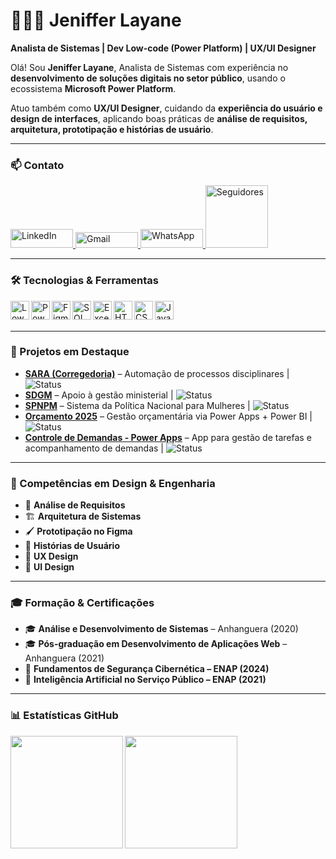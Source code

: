 # 👩🏻‍💻 Jeniffer Layane

**Analista de Sistemas | Dev Low-code (Power Platform) | UX/UI Designer**

Olá! Sou **Jeniffer Layane**, Analista de Sistemas com experiência no **desenvolvimento de soluções digitais no setor público**, usando o ecossistema **Microsoft Power Platform**.  

Atuo também como **UX/UI Designer**, cuidando da **experiência do usuário e design de interfaces**, aplicando boas práticas de **análise de requisitos, arquitetura, prototipação e histórias de usuário**.

---

### 📫 Contato
<p align="left">
    <a href="https://www.linkedin.com/in/jeniffer-layane-386226190/">
        <img alt="LinkedIn" width="100" height="30" src="https://custom-icon-badges.demolab.com/badge/-LinkedIn-blue?style=for-the-badge&logo=linkedin&logoColor=white"/>
    </a>
    <a href="mailto:layanejeniffer@gmail.com">
        <img alt="Gmail" width="100" height="25" src="https://custom-icon-badges.demolab.com/badge/-Gmail-red?style=for-the-badge&logo=gmail&logoColor=white"/>
    </a>
    <a href="https://wa.me/5511999999999">
        <img alt="WhatsApp" width="100" height="30" src="https://custom-icon-badges.demolab.com/badge/-WhatsApp-25D366?style=for-the-badge&logo=whatsapp&logoColor=white"/>
    </a>
    <a href="https://github.com/jenifferlayane?tab=followers">
        <img alt="Seguidores" width="100" height="100" src="https://custom-icon-badges.demolab.com/github/followers/jenifferlayane?color=236ad3&labelColor=1155ba&style=for-the-badge&logo=github&label=Seguidores&logoColor=white"/>
    </a>
</p>

---

### 🛠 Tecnologias & Ferramentas
<img align="left" alt="Low-code" width="30" height="30" src="https://img.shields.io/badge/LOW--CODE-9146FF?style=for-the-badge&logo=azuredevops&logoColor=white"/>
<img align="left" alt="Power BI" width="30" height="30" src="https://img.icons8.com/color/48/power-bi.png"/>
<img align="left" alt="Figma" width="30" height="30" src="https://cdn.jsdelivr.net/gh/devicons/devicon/icons/figma/figma-original.svg"/>
<img align="left" alt="SQL" width="30" height="30" src="https://cdn.jsdelivr.net/gh/devicons/devicon/icons/mysql/mysql-original.svg"/>
<img align="left" alt="Excel" width="30" height="30" src="https://img.icons8.com/color/48/microsoft-excel-2019--v1.png"/>
<img align="left" alt="HTML" width="30" height="30" src="https://cdn.jsdelivr.net/gh/devicons/devicon/icons/html5/html5-original.svg"/>
<img align="left" alt="CSS" width="30" height="30" src="https://cdn.jsdelivr.net/gh/devicons/devicon/icons/css3/css3-original.svg"/>
<img align="left" alt="JavaScript" width="30" height="30" src="https://cdn.jsdelivr.net/gh/devicons/devicon/icons/javascript/javascript-original.svg"/>
<br/><br/>

---

### 🚀 Projetos em Destaque

- **[SARA (Corregedoria)](link-para-repositorio-ou-demo)** – Automação de processos disciplinares | ![Status](https://img.shields.io/badge/Status-Em%20Andamento-yellow) 
- **[SDGM](link-para-repositorio-ou-demo)** – Apoio à gestão ministerial | ![Status](https://img.shields.io/badge/Status-Concluído-brightgreen)  
- **[SPNPM](link-para-repositorio-ou-demo)** – Sistema da Política Nacional para Mulheres | ![Status](https://img.shields.io/badge/Status-Em%20Andamento-yellow) 
- **[Orçamento 2025](link-para-repositorio-ou-demo)** – Gestão orçamentária via Power Apps + Power BI | ![Status](https://img.shields.io/badge/Status-Concluído-brightgreen)  
- **[Controle de Demandas - Power Apps](link-para-repositorio-ou-demo)** – App para gestão de tarefas e acompanhamento de demandas | ![Status](https://img.shields.io/badge/Status-Concluído-brightgreen)


---

### 🎨 Competências em Design & Engenharia
- 📐 **Análise de Requisitos**  
- 🏗️ **Arquitetura de Sistemas**  
- 🖌️ **Prototipação no Figma**  
- 📖 **Histórias de Usuário**  
- 🧩 **UX Design**  
- 🎨 **UI Design**

---

### 🎓 Formação & Certificações
- 🎓 **Análise e Desenvolvimento de Sistemas** – Anhanguera (2020)  
- 🎓 **Pós-graduação em Desenvolvimento de Aplicações Web** – Anhanguera (2021)  
- 📜 **Fundamentos de Segurança Cibernética – ENAP (2024)**  
- 📜 **Inteligência Artificial no Serviço Público – ENAP (2021)**  

---

### 📊 Estatísticas GitHub
<p>
  <img align="left" src="https://github-readme-stats.vercel.app/api?username=jenifferlayane&show_icons=true&theme=tokyonight&include_all_commits=true&locale=pt-br" height="180"/>
  <img align="left" src="https://github-readme-stats.vercel.app/api/top-langs/?username=jenifferlayane&theme=tokyonight&layout=compact&langs_count=9" height="180"/>
</p>
